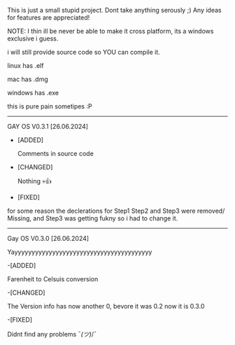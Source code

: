 This is just a small stupid project.
Dont take anything serously ;)
Any ideas for features are appreciated!

NOTE: I thin ill be never be able to make it cross platform, its a windows exclusive i guess.

i will still provide source code so YOU can compile it.

linux has .elf

mac has .dmg

windows has .exe

this is pure pain sometipes :P

---------------------------------------------------------------------------------------------------------------------------------------------------------------------

GAY OS V0.3.1 [26.06.2024]


- [ADDED]

  Comments in source code



- [CHANGED]

  Nothing 💀👍



- [FIXED]

 for some reason the declerations for Step1 Step2 and Step3 were removed/ Missing, and Step3 was getting fukny so i had to change it.



----------------------------------------------------------------------------------------------------------------------------------------------------------------------


Gay OS V0.3.0  [26.06.2024]

Yayyyyyyyyyyyyyyyyyyyyyyyyyyyyyyyyyyyyyyyy

-[ADDED]

Farenheit to Celsuis conversion

-[CHANGED]

The Version info has now another 0, bevore it was 0.2 now it is 0.3.0

-[FIXED]

Didnt find any problems ¯_(ツ)_/¯


